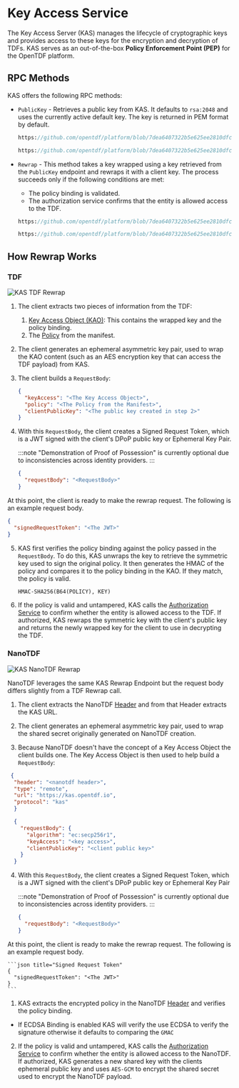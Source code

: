 # Key Access Service

The Key Access Server (KAS) manages the lifecycle of cryptographic keys and provides access to these keys for the encryption and decryption of TDFs. KAS serves as an out-of-the-box **Policy Enforcement Point (PEP)** for the OpenTDF platform.

## RPC Methods

KAS offers the following RPC methods:

- `PublicKey` - Retrieves a public key from KAS. It defaults to `rsa:2048` and uses the currently active default key. The key is returned in PEM format by default.

  ```protobuf reference
  https://github.com/opentdf/platform/blob/7dea6407322b5e625ee2810dfcf407c010d9996f/service/kas/kas.proto#L69-L75
  ```

  ```protobuf reference
  https://github.com/opentdf/platform/blob/7dea6407322b5e625ee2810dfcf407c010d9996f/service/kas/kas.proto#L34-L43
  ```

- `Rewrap` - This method takes a key wrapped using a key retrieved from the `PublicKey` endpoint and rewraps it with a client key. The process succeeds only if the following conditions are met:
  - The policy binding is validated.
  - The authorization service confirms that the entity is allowed access to the TDF.

  ```protobuf reference
  https://github.com/opentdf/platform/blob/7dea6407322b5e625ee2810dfcf407c010d9996f/service/kas/kas.proto#L86-L95
  ```

  ```protobuf reference
  https://github.com/opentdf/platform/blob/7dea6407322b5e625ee2810dfcf407c010d9996f/service/kas/kas.proto#L45-L56
  ```

## How Rewrap Works

### TDF

<img src="/img/kas_tdf_flow.svg" alt="KAS TDF Rewrap"/>

1. The client extracts two pieces of information from the TDF:
   1. [Key Access Object (KAO)](/spec/schema/opentdf/key_access_object): This contains the wrapped key and the policy binding.
   2. The [Policy](/spec/schema/opentdf/policy) from the manifest.

2. The client generates an ephemeral asymmetric key pair, used to wrap the KAO content (such as an AES encryption key that can access the TDF payload) from KAS.

3. The client builds a `RequestBody`:

    ```json
    {
      "keyAccess": "<The Key Access Object>",
      "policy": "<The Policy from the Manifest>",
      "clientPublicKey": "<The public key created in step 2>"
    }
    ```

4. With this `RequestBody`, the client creates a Signed Request Token, which is a JWT signed with the client's DPoP public key or Ephemeral Key Pair.

    :::note
    "Demonstration of Proof of Possession" is currently optional due to inconsistencies across identity providers.
    :::

    ```json title="Body of JWT"
    {
      "requestBody": "<RequestBody>"
    }
    ```

At this point, the client is ready to make the rewrap request. The following is an example request body. 

```json title="Signed Request Token"
{
  "signedRequestToken": "<The JWT>"
}
```

5. KAS first verifies the policy binding against the policy passed in the `RequestBody`. To do this, KAS unwraps the key to retrieve the symmetric key used to sign the original policy. It then generates the HMAC of the policy and compares it to the policy binding in the KAO. If they match, the policy is valid.

    ```text
    HMAC-SHA256(B64(POLICY), KEY)
    ```

6. If the policy is valid and untampered, KAS calls the [Authorization Service](./authorization) to confirm whether the entity is allowed access to the TDF. If authorized, KAS rewraps the symmetric key with the client's public key and returns the newly wrapped key for the client to use in decrypting the TDF.

### NanoTDF

<img src="/img/kas_nano_flow.svg" alt="KAS NanoTDF Rewrap"/>

NanoTDF leverages the same KAS Rewrap Endpoint but the request body differs slightly from a TDF Rewrap call. 

1. The client extracts the NanoTDF [Header](/spec/schema/nanotdf#331-header) and from that Header extracts the KAS URL.

2. The client generates an ephemeral asymmetric key pair, used to wrap the shared secret originally generated on NanoTDF creation.

3. Because NanoTDF doesn't have the concept of a Key Access Object the client builds one. The Key Access Object is then used to help build a `RequestBody`: 

  ```json title="Key Access"
   {
    "header": "<nanotdf header>",
    "type": "remote",
    "url": "https://kas.opentdf.io",
    "protocol": "kas"
    }
  ```

  ```json title="Request Body"
    {
      "requestBody": {
        "algorithm": "ec:secp256r1",
        "keyAccess": "<key access>",
        "clientPublicKey": "<client public key>"
      }
    }
  ```

4. With this `RequestBody`, the client creates a Signed Request Token, which is a JWT signed with the client's DPoP public key or Ephemeral Key Pair

    :::note
    "Demonstration of Proof of Possession" is currently optional due to inconsistencies across identity providers.
    :::

    ```json title="Body of JWT"
    {
      "requestBody": "<RequestBody>"
    }
    ```

  At this point, the client is ready to make the rewrap request. The following is an example request body. 

    ```json title="Signed Request Token"
    {
      "signedRequestToken": "<The JWT>"
    }
    ```

1. KAS extracts the encrypted policy in the NanoTDF [Header](/spec/schema/nanotdf#331-header) and verifies the policy binding. 
  - If ECDSA Binding is enabled KAS will verify the use ECDSA to verify the signature otherwise it defaults to comparing the `GMAC`

2. If the policy is valid and untampered, KAS calls the [Authorization Service](./authorization) to confirm whether the entity is allowed access to the NanoTDF. If authorized, KAS generates a new shared key with the clients ephemeral public key and uses `AES-GCM` to encrypt the shared secret used to encrypt the NanoTDF payload.

